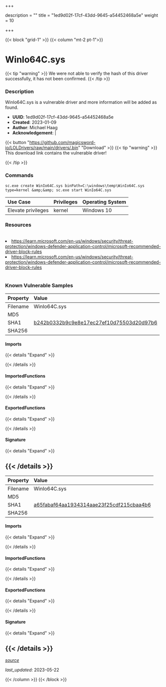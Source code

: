 +++

description = ""
title = "1ed9d02f-17cf-43dd-9645-a54452468a5e"
weight = 10

+++


{{< block "grid-1" >}}
{{< column "mt-2 pt-1">}}


# WinIo64C.sys


{{< tip "warning" >}}
We were not able to verify the hash of this driver successfully, it has not been confirmed.
{{< /tip >}}


### Description

WinIo64C.sys is a vulnerable driver and more information will be added as found.
- **UUID**: 1ed9d02f-17cf-43dd-9645-a54452468a5e
- **Created**: 2023-01-09
- **Author**: Michael Haag
- **Acknowledgement**:  | [](https://twitter.com/)

{{< button "https://github.com/magicsword-io/LOLDrivers/raw/main/drivers/.bin" "Download" >}}
{{< tip "warning" >}}
This download link contains the vulnerable driver!

{{< /tip >}}

### Commands

```
sc.exe create WinIo64C.sys binPath=C:\windows\temp\WinIo64C.sys type=kernel &amp;&amp; sc.exe start WinIo64C.sys
```

| Use Case | Privileges | Operating System | 
|:---- | ---- | ---- |
| Elevate privileges | kernel | Windows 10 |

### Resources
<br>
<li><a href=" https://learn.microsoft.com/en-us/windows/security/threat-protection/windows-defender-application-control/microsoft-recommended-driver-block-rules"> https://learn.microsoft.com/en-us/windows/security/threat-protection/windows-defender-application-control/microsoft-recommended-driver-block-rules</a></li>
<li><a href="https://learn.microsoft.com/en-us/windows/security/threat-protection/windows-defender-application-control/microsoft-recommended-driver-block-rules">https://learn.microsoft.com/en-us/windows/security/threat-protection/windows-defender-application-control/microsoft-recommended-driver-block-rules</a></li>
<br>

### Known Vulnerable Samples

| Property           | Value |
|:-------------------|:------|
| Filename           | WinIo64C.sys |
| MD5                | [](https://www.virustotal.com/gui/file/) |
| SHA1               | [b242b0332b9c9e8e17ec27ef10d75503d20d97b6](https://www.virustotal.com/gui/file/b242b0332b9c9e8e17ec27ef10d75503d20d97b6) |
| SHA256             | [](https://www.virustotal.com/gui/file/) |


#### Imports
{{< details "Expand" >}}

{{< /details >}}
#### ImportedFunctions
{{< details "Expand" >}}

{{< /details >}}
#### ExportedFunctions
{{< details "Expand" >}}

{{< /details >}}

#### Signature
{{< details "Expand" >}}

{{< /details >}}
-----
| Property           | Value |
|:-------------------|:------|
| Filename           | WinIo64C.sys |
| MD5                | [](https://www.virustotal.com/gui/file/) |
| SHA1               | [a65fabaf64aa1934314aae23f25cdf215cbaa4b6](https://www.virustotal.com/gui/file/a65fabaf64aa1934314aae23f25cdf215cbaa4b6) |
| SHA256             | [](https://www.virustotal.com/gui/file/) |


#### Imports
{{< details "Expand" >}}

{{< /details >}}
#### ImportedFunctions
{{< details "Expand" >}}

{{< /details >}}
#### ExportedFunctions
{{< details "Expand" >}}

{{< /details >}}

#### Signature
{{< details "Expand" >}}

{{< /details >}}
-----



[*source*](https://github.com/magicsword-io/LOLDrivers/tree/main/yaml/1ed9d02f-17cf-43dd-9645-a54452468a5e.yaml)

*last_updated:* 2023-05-22








{{< /column >}}
{{< /block >}}
